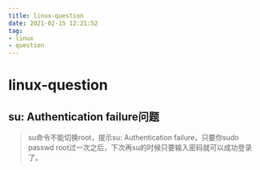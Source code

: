 ```yaml
---
title: linux-question
date: 2021-02-15 12:21:52
tag:
- linux
- question
---
```




# linux-question

## su: Authentication failure问题

>  su命令不能切换root，提示su: Authentication failure，只要你sudo passwd root过一次之后，下次再su的时候只要输入密码就可以成功登录了。

